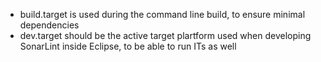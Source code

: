* build.target is used during the command line build, to ensure minimal dependencies
* dev.target should be the active target plartform used when developing SonarLint inside Eclipse, to be able to run ITs as well